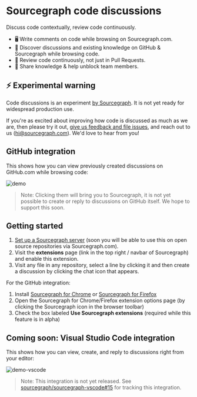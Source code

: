 # Sourcegraph code discussions

Discuss code contextually, review code continuously.

- 🖥️ Write comments on code while browsing on Sourcegraph.com.
- 🧠 Discover discussions and existing knowledge on GitHub & Sourcegraph while browsing code.
- 🤔 Review code continuously, not just in Pull Requests.
- 🤲 Share knowledge & help unblock team members.

## ⚡ Experimental warning

Code discussions is an experiment [by Sourcegraph](https://about.sourcegraph.com/about). It is not yet ready for widespread production use.

If you're as excited about improving how code is discussed as much as we are, then please try it out, [give us feedback and file issues](https://github.com/sourcegraph/issues/issues), and reach out to us (hi@sourcegraph.com). We'd love to hear from you!

## GitHub integration

This shows how you can view previously created discussions on GitHub.com while browsing code:

![demo](https://github.com/sourcegraph/sourcegraph-extension-discussions/raw/master/demo.gif)

> Note: Clicking them will bring you to Sourcegraph, it is not yet possible to create or reply to discussions on GitHub itself. We hope to support this soon.

## Getting started

1.  [Set up a Sourcegraph server](https://about.sourcegraph.com/docs) (soon you will be able to use this on open source repositories via Sourcegraph.com).
2.  Visit the **extensions** page (link in the top right / navbar of Sourcegraph) and enable this extension.
3.  Visit any file in any repository, select a line by clicking it and then create a discussion by clicking the chat icon that appears.

For the GitHub integration:

1.  Install [Sourcegraph for Chrome](https://chrome.google.com/webstore/detail/sourcegraph/dgjhfomjieaadpoljlnidmbgkdffpack) or [Sourcegraph for Firefox](https://addons.mozilla.org/en-US/firefox/addon/sourcegraph/)
2.  Open the Sourcegraph for Chrome/Firefox extension options page (by clicking the Sourcegraph icon in the browser toolbar)
3.  Check the box labeled **Use Sourcegraph extensions** (required while this feature is in alpha)

## Coming soon: Visual Studio Code integration

This shows how you can view, create, and reply to discussions right from your editor:

![demo-vscode](https://user-images.githubusercontent.com/3173176/45849482-f85acb80-bce6-11e8-89a6-dd6d72a78383.gif)

> Note: This integration is not yet released. See [sourcegraph/sourcegraph-vscode#15](https://github.com/sourcegraph/sourcegraph-vscode/pull/15) for tracking this integration.
